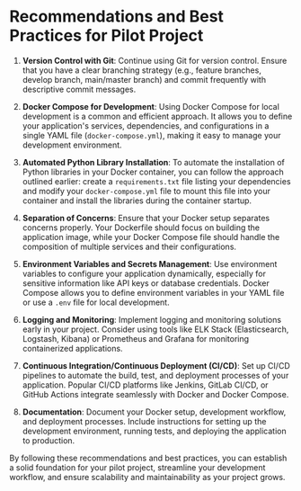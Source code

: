 # Recommendations and Best Practices for Pilot Project

1. **Version Control with Git**: Continue using Git for version control. Ensure that you have a clear branching strategy (e.g., feature branches, develop branch, main/master branch) and commit frequently with descriptive commit messages.

2. **Docker Compose for Development**: Using Docker Compose for local development is a common and efficient approach. It allows you to define your application's services, dependencies, and configurations in a single YAML file (`docker-compose.yml`), making it easy to manage your development environment.

3. **Automated Python Library Installation**: To automate the installation of Python libraries in your Docker container, you can follow the approach outlined earlier: create a `requirements.txt` file listing your dependencies and modify your `docker-compose.yml` file to mount this file into your container and install the libraries during the container startup.

4. **Separation of Concerns**: Ensure that your Docker setup separates concerns properly. Your Dockerfile should focus on building the application image, while your Docker Compose file should handle the composition of multiple services and their configurations.

5. **Environment Variables and Secrets Management**: Use environment variables to configure your application dynamically, especially for sensitive information like API keys or database credentials. Docker Compose allows you to define environment variables in your YAML file or use a `.env` file for local development.

6. **Logging and Monitoring**: Implement logging and monitoring solutions early in your project. Consider using tools like ELK Stack (Elasticsearch, Logstash, Kibana) or Prometheus and Grafana for monitoring containerized applications.

7. **Continuous Integration/Continuous Deployment (CI/CD)**: Set up CI/CD pipelines to automate the build, test, and deployment processes of your application. Popular CI/CD platforms like Jenkins, GitLab CI/CD, or GitHub Actions integrate seamlessly with Docker and Docker Compose.

8. **Documentation**: Document your Docker setup, development workflow, and deployment processes. Include instructions for setting up the development environment, running tests, and deploying the application to production.

By following these recommendations and best practices, you can establish a solid foundation for your pilot project, streamline your development workflow, and ensure scalability and maintainability as your project grows.

